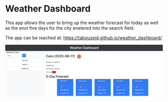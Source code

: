 # Weather Dashboard

This app allows the user to bring up the weather forecast for today as well as the enxt five days for the city enetered into the search field.

The app can be reached at: https://tabouzeid.github.io/weather_dashboard/

![Alt text](/assets/img/app_screenshot.png?raw=true "App Screenshot")